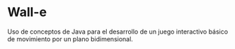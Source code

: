 # Wall-e

Uso de conceptos de Java para el desarrollo de un juego interactivo básico de movimiento por un plano bidimensional.
